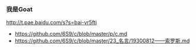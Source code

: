 ### 我是Goat
http://t.pae.baidu.com/s?s=bai-vr5fti
- https://github.com/6S9/c/blob/master/p/c.md
- https://github.com/6S9/c/blob/master/23_名言/19300812——索罗斯.md
